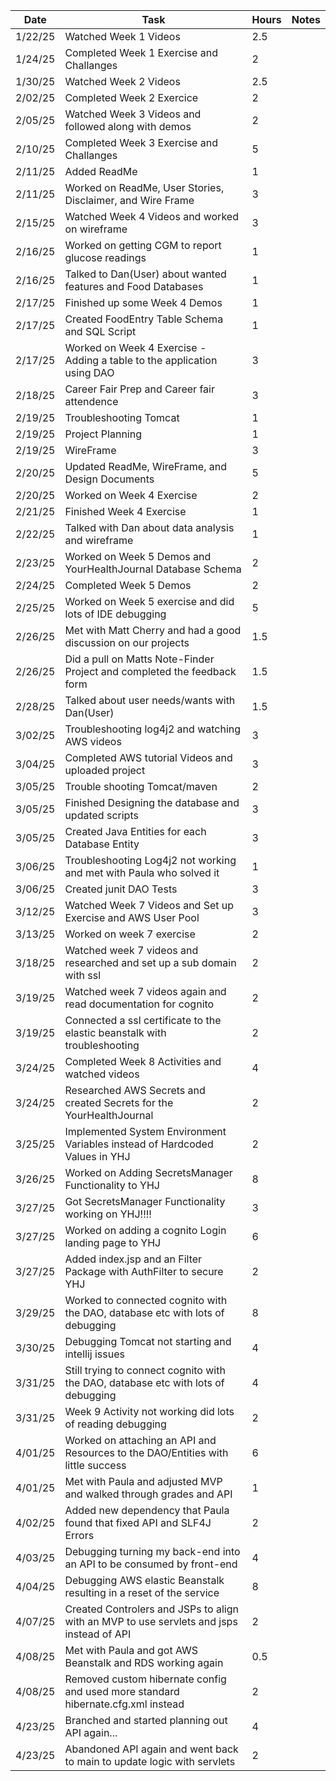 | Date    | Task                                                                                     | Hours | Notes |
|---------|------------------------------------------------------------------------------------------|-------|-------|
| 1/22/25 | Watched Week 1 Videos                                                                    | 2.5   |       |
| 1/24/25 | Completed Week 1 Exercise and Challanges                                                 | 2     |       |
| 1/30/25 | Watched Week 2 Videos                                                                    | 2.5   |       |
| 2/02/25 | Completed Week 2 Exercice                                                                | 2     |       |
| 2/05/25 | Watched Week 3 Videos and followed along with demos                                      | 2     |       |
| 2/10/25 | Completed Week 3 Exercise and Challanges                                                 | 5     |       |
| 2/11/25 | Added ReadMe                                                                             | 1     |       |
| 2/11/25 | Worked on ReadMe, User Stories, Disclaimer, and Wire Frame                               | 3     |       |
| 2/15/25 | Watched Week 4 Videos and worked on wireframe                                            | 3     |       |
| 2/16/25 | Worked on getting CGM to report glucose readings                                         | 1     |       |
| 2/16/25 | Talked to Dan(User) about wanted features and Food Databases                             | 1     |       |
| 2/17/25 | Finished up some Week 4 Demos                                                            | 1     |       |
| 2/17/25 | Created FoodEntry Table Schema and SQL Script                                            | 1     |       |
| 2/17/25 | Worked on Week 4 Exercise - Adding a table to the application using DAO                  | 3     |       |
| 2/18/25 | Career Fair Prep and Career fair attendence                                              | 3     |       |
| 2/19/25 | Troubleshooting Tomcat                                                                   | 1     |       |
| 2/19/25 | Project Planning                                                                         | 1     |       |
| 2/19/25 | WireFrame                                                                                | 3     |       |
| 2/20/25 | Updated ReadMe, WireFrame, and Design Documents                                          | 5     |       |
| 2/20/25 | Worked on Week 4 Exercise                                                                | 2     |       |
| 2/21/25 | Finished Week 4 Exercise                                                                 | 1     |       |
| 2/22/25 | Talked with Dan about data analysis and wireframe                                        | 1     |       |
| 2/23/25 | Worked on Week 5 Demos and YourHealthJournal Database Schema                             | 2     |       |
| 2/24/25 | Completed Week 5 Demos                                                                   | 2     |       |
| 2/25/25 | Worked on Week 5 exercise and did lots of IDE debugging                                  | 5     |       |
| 2/26/25 | Met with Matt Cherry and had a good discussion on our projects                           | 1.5   |       |
| 2/26/25 | Did a pull on Matts Note-Finder Project and completed the feedback form                  | 1.5   |       |
| 2/28/25 | Talked about user needs/wants with Dan(User)                                             | 1.5   |       |
| 3/02/25 | Troubleshooting log4j2 and watching AWS videos                                           | 3     |       |
| 3/04/25 | Completed AWS tutorial Videos and uploaded project                                       | 3     |       |
| 3/05/25 | Trouble shooting Tomcat/maven                                                            | 2     |       |
| 3/05/25 | Finished Designing the database and updated scripts                                      | 3     |       |
| 3/05/25 | Created Java Entities for each Database Entity                                           | 3     |       |
| 3/06/25 | Troubleshooting Log4j2 not working and met with Paula who solved it                      | 1     |       |
| 3/06/25 | Created junit DAO Tests                                                                  | 3     |       |
| 3/12/25 | Watched Week 7 Videos and Set up Exercise and AWS User Pool                              | 3     |       |
| 3/13/25 | Worked on week 7 exercise                                                                | 2     |       |
| 3/18/25 | Watched week 7 videos and researched and set up a sub domain with ssl                    | 2     |       |
| 3/19/25 | Watched week 7 videos again and read documentation for cognito                           | 2     |       |
| 3/19/25 | Connected a ssl certificate to the elastic beanstalk with troubleshooting                | 2     |       |
| 3/24/25 | Completed Week 8 Activities and watched videos                                           | 4     |       |
| 3/24/25 | Researched AWS Secrets and created Secrets for the YourHealthJournal                     | 2     |       |
| 3/25/25 | Implemented System Environment Variables instead of Hardcoded Values in YHJ              | 2     |       |
| 3/26/25 | Worked on Adding SecretsManager Functionality to YHJ                                     | 8     |       |
| 3/27/25 | Got SecretsManager Functionality working on YHJ!!!!                                      | 3     |       |
| 3/27/25 | Worked on adding a cognito Login landing page to YHJ                                     | 6     |       |
| 3/27/25 | Added index.jsp and an Filter Package with AuthFilter to secure YHJ                      | 2     |       |
| 3/29/25 | Worked to connected cognito with the DAO, database etc with lots of debugging            | 8     |       |
| 3/30/25 | Debugging Tomcat not starting and intellij issues                                        | 4     |       |
| 3/31/25 | Still trying to connect cognito with the DAO, database etc with lots of debugging        | 4     |       |
| 3/31/25 | Week 9 Activity not working did lots of reading debugging                                | 2     |       |
| 4/01/25 | Worked on attaching an API and Resources to the DAO/Entities with little success         | 6     |       |
| 4/01/25 | Met with Paula and adjusted MVP and walked through grades and API                        | 1     |       |
| 4/02/25 | Added new dependency that Paula found that fixed API and SLF4J Errors                    | 2     |       |
| 4/03/25 | Debugging turning my back-end into an API to be consumed by front-end                    | 4     |       |
| 4/04/25 | Debugging AWS elastic Beanstalk resulting in a reset of the service                      | 8     |       |
| 4/07/25 | Created Controlers and JSPs to align with an MVP to use servlets and jsps instead of API | 2     |       |
| 4/08/25 | Met with Paula and got AWS Beanstalk and RDS working again                               | 0.5   |       |
| 4/08/25 | Removed custom hibernate config and used more standard hibernate.cfg.xml instead         | 2     |       |
| 4/23/25 | Branched and started planning out API again...                                           | 4     |       |
| 4/23/25 | Abandoned API again and went back to main to update logic with servlets                  | 2     |       |




